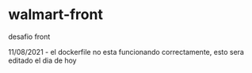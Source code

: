 # walmart-front
desafio front

11/08/2021 - el dockerfile no esta funcionando correctamente, esto sera editado el dia de hoy
